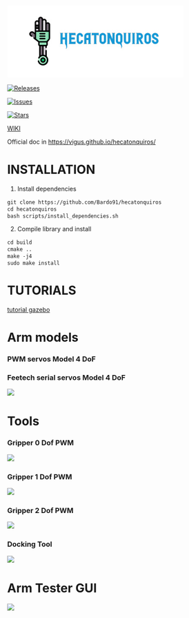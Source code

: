 ![Logo](hecatonquiros.jpeg)

[![Releases](https://img.shields.io/github/release/bardo91/hecatonquiros.svg)](https://github.com/bardo91/hecatonquiros/releases)

[![Issues](https://img.shields.io/github/issues/bardo91/hecatonquiros.svg)](https://github.com/bardo91/hecatonquiros/issues)

[![Stars](https://img.shields.io/github/stars/bardo91/hecatonquiros.svg)](https://github.com/bardo91/hecatonquiros/stars)


[WIKI](https://github.com/ViGUS/hecatonquiros/wiki)

Official doc in https://vigus.github.io/hecatonquiros/

# INSTALLATION

1. Install dependencies
```
git clone https://github.com/Bardo91/hecatonquiros
cd hecatonquiros
bash scripts/install_dependencies.sh
```
2. Compile library and install
```
cd build
cmake ..
make -j4
sudo make install
```

# TUTORIALS
[tutorial gazebo](https://github.com/ViGUS/hecatonquiros/wiki/Tutorial-gazebo)

# Arm models
###  PWM servos Model 4 DoF

###  Feetech serial servos Model 4 DoF
![](https://raw.githubusercontent.com/ViGUS/hecatonquiros/master/cad_models/arm_4_dof/serial_model/arm_4dof_pwm.PNG)
# Tools
### Gripper 0 Dof PWM
![](https://raw.githubusercontent.com/ViGUS/hecatonquiros/master/cad_models/tools/gripper/pwm_model/gripper_pwm_0dof.PNG)
### Gripper 1 Dof PWM
![](https://raw.githubusercontent.com/ViGUS/hecatonquiros/master/cad_models/tools/gripper/serial_model/gripper_serie_0dof.PNG)
### Gripper 2 Dof PWM
![](https://raw.githubusercontent.com/ViGUS/hecatonquiros/master/cad_models/tools/gripper/serial_model_6DoF/gripper_serie_2dof.PNG)
### Docking Tool
![](https://raw.githubusercontent.com/ViGUS/hecatonquiros/master/cad_models/tools/positioner/positioner_cad_joints.jpg)

# Arm Tester GUI
![](https://raw.githubusercontent.com/ViGUS/hecatonquiros/master/arm_controller/doc/resources/arm_gui.png)
